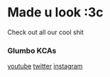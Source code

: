# Made u look :3c

Check out all our cool shit

### Glumbo KCAs
[youtube](https://youtube.com/c/GlumboCorpTMKidsChoiceAwards) 
[twitter](https://twitter.com/glumbocorpkca) 
[instagram](https://eelslap.com) 
<!--

**Here are some ideas to get you started:**

🙋‍♀️ A short introduction - what is your organization all about?
🌈 Contribution guidelines - how can the community get involved?
👩‍💻 Useful resources - where can the community find your docs? Is there anything else the community should know?
🍿 Fun facts - what does your team eat for breakfast?
🧙 Remember, you can do mighty things with the power of [Markdown](https://docs.github.com/github/writing-on-github/getting-started-with-writing-and-formatting-on-github/basic-writing-and-formatting-syntax)
-->
